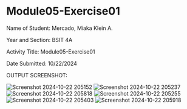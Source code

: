 # Module05-Exercise01

Name of Student: Mercado, Miaka Klein A.

Year and Section: BSIT 4A

Activity Title: Module05-Exercise01

Date Submitted: 10/22/2024

OUTPUT SCREENSHOT:

![Screenshot 2024-10-22 205152](https://github.com/user-attachments/assets/88a4c0d0-e3c6-44f4-8631-361d01832d06)
![Screenshot 2024-10-22 205237](https://github.com/user-attachments/assets/626bdcae-4379-4d77-b0ec-8c3d4b8e59ab)
![Screenshot 2024-10-22 205818](https://github.com/user-attachments/assets/2e32835f-cb4e-4665-af4f-112bf38867df)
![Screenshot 2024-10-22 205255](https://github.com/user-attachments/assets/7ac0581e-d089-4ce0-8820-5b3555fb242b)
![Screenshot 2024-10-22 205403](https://github.com/user-attachments/assets/be245eaf-e11f-4fd9-83a9-74a99417c361)
![Screenshot 2024-10-22 205918](https://github.com/user-attachments/assets/81deb871-eb69-46cb-a6d9-32500cabbb89)
